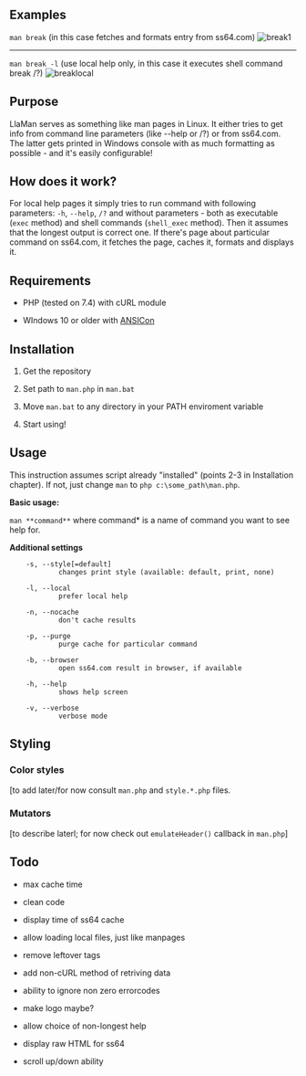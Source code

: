 ## Examples

`man break` (in this case fetches and formats entry from ss64.com)
![break1](https://github.com/Krzysiu/llaman/assets/2560298/e0d445b3-6e87-4d42-b63f-321ab783d869)

--- 
`man break -l` (use local help only, in this case it executes shell command break /?)
![breaklocal](https://github.com/Krzysiu/llaman/assets/2560298/92c38833-e341-4fbc-90b5-97f299dc085b)

## Purpose

LlaMan serves as something like man pages in Linux. It either tries to get info from command line parameters (like --help or /?) or from ss64.com. The latter gets printed in Windows console with as much formatting as possible - and it's easily configurable!

## How does it work?


For local help pages it simply tries to run command with following parameters: `-h`, `--help`, `/?` and without parameters - both as executable (`exec` method) and shell commands (`shell_exec` method). Then it assumes that the longest output is correct one. If there's page about particular command on ss64.com, it fetches the page, caches it, formats and displays it.

## Requirements

* PHP (tested on 7.4) with cURL module

* WIndows 10 or older with [ANSICon](https://github.com/adoxa/ansicon)

## Installation

1) Get the repository

2) Set path to `man.php` in `man.bat`

3) Move `man.bat` to any directory in your PATH enviroment variable

4) Start using!

## Usage

This instruction assumes script already "installed" (points 2-3 in Installation chapter). If not, just change `man` to `php c:\some_path\man.php`.

**Basic usage:**

`man **command**` where command* is a name of command you want to see help for.

**Additional settings**

        -s, --style[=default]
                changes print style (available: default, print, none)
    
        -l, --local
                prefer local help
    
        -n, --nocache
                don't cache results
    
        -p, --purge
                purge cache for particular command
                
        -b, --browser
                open ss64.com result in browser, if available

        -h, --help
                shows help screen
                
        -v, --verbose
                verbose mode

## Styling

### Color styles

[to add later/for now consult `man.php` and `style.*.php` files.

### Mutators

[to describe laterl; for now check out `emulateHeader()` callback in `man.php`]

## Todo

* max cache time

* clean code

* display time of ss64 cache

* allow loading local files, just like manpages

* remove leftover tags

* add non-cURL method of retriving data

* ability to ignore non zero errorcodes

* make logo maybe?

* allow choice of non-longest help

* display raw HTML for ss64

* scroll up/down ability
